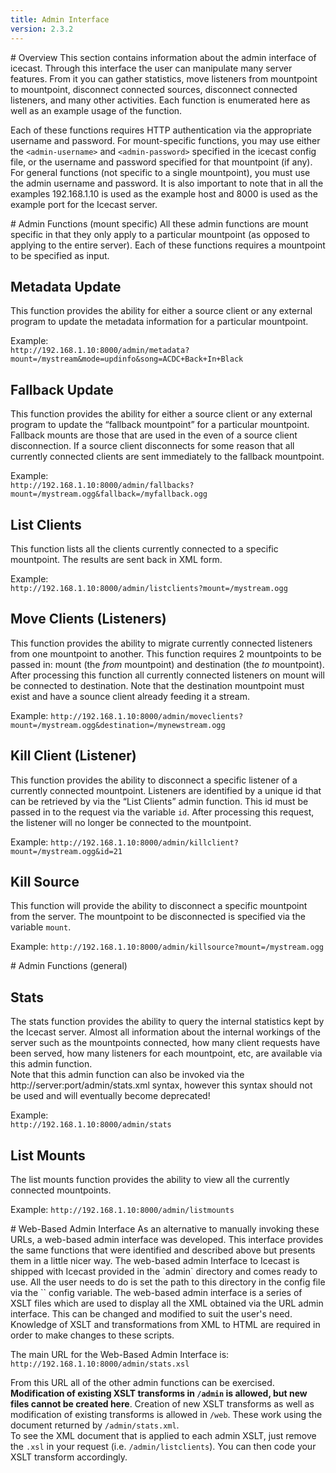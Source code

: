```yaml
---
title: Admin Interface
version: 2.3.2
---
```


<article markdown="1">
# Overview
This section contains information about the admin interface of icecast. Through this interface the user can manipulate many server features. From it you can gather statistics, move listeners from mountpoint to mountpoint, disconnect connected sources, disconnect connected listeners, and many other activities. Each function is enumerated here as well as an example usage of the function.

Each of these functions requires HTTP authentication via the appropriate username and password. For mount-specific functions, you may use either the `<admin-username>` and `<admin-password>` specified in the icecast config file, or the username and password specified for that mountpoint (if any). For general functions (not specific to a single mountpoint), you must use the admin username and password. It is also important to note that in all the examples 192.168.1.10 is used as the example host and 8000 is used as the example port for the Icecast server.

</article>

<article markdown="1">
# Admin Functions (mount specific)
All these admin functions are mount specific in that they only apply to a particular mountpoint
(as opposed to applying to the entire server). Each of these functions requires a mountpoint to
be specified as input.

## Metadata Update

This function provides the ability for either a source client or any external program to update
the metadata information for a particular mountpoint.

Example:  
`http://192.168.1.10:8000/admin/metadata?mount=/mystream&mode=updinfo&song=ACDC+Back+In+Black`

## Fallback Update
This function provides the ability for either a source client or any external program to update the
“fallback mountpoint” for a particular mountpoint. Fallback mounts are those that are used in the even
of a source client disconnection. If a source client disconnects for some reason that all currently
connected clients are sent immediately to the fallback mountpoint.

Example:  
`http://192.168.1.10:8000/admin/fallbacks?mount=/mystream.ogg&fallback=/myfallback.ogg`

## List Clients
This function lists all the clients currently connected to a specific mountpoint. The results are sent
back in XML form.

Example:  
`http://192.168.1.10:8000/admin/listclients?mount=/mystream.ogg`

## Move Clients (Listeners)
This function provides the ability to migrate currently connected listeners from one mountpoint to another.
This function requires 2 mountpoints to be passed in: mount (the *from* mountpoint) and destination
(the _to_ mountpoint). After processing this function all currently connected listeners on mount will
be connected to destination. Note that the destination mountpoint must exist and have a sounce client
already feeding it a stream.

Example:
`http://192.168.1.10:8000/admin/moveclients?mount=/mystream.ogg&destination=/mynewstream.ogg`

## Kill Client (Listener)
This function provides the ability to disconnect a specific listener of a currently connected mountpoint.
Listeners are identified by a unique id that can be retrieved by via the “List Clients” admin function.
This id must be passed in to the request via the variable `id`. After processing this request, the listener will no longer be
connected to the mountpoint.

Example:
`http://192.168.1.10:8000/admin/killclient?mount=/mystream.ogg&id=21`

## Kill Source
This function will provide the ability to disconnect a specific mountpoint from the server. The mountpoint
to be disconnected is specified via the variable `mount`.

Example:
`http://192.168.1.10:8000/admin/killsource?mount=/mystream.ogg`

</article>

<article markdown="1">
# Admin Functions (general)

## Stats
The stats function provides the ability to query the internal statistics kept by the Icecast server.
Almost all information about the internal workings of the server such as the mountpoints connected,
how many client requests have been served, how many listeners for each mountpoint, etc, are available
via this admin function.  
Note that this admin function can also be invoked via the http://server:port/admin/stats.xml syntax,
however this syntax should not be used and will eventually become deprecated!

Example:  
`http://192.168.1.10:8000/admin/stats`

## List Mounts
The list mounts function provides the ability to view all the currently connected mountpoints.

Example:
`http://192.168.1.10:8000/admin/listmounts`

</article>

<article markdown="1">
# Web-Based Admin Interface
As an alternative to manually invoking these URLs, a web-based admin interface was developed. This
interface provides the same functions that were identified and described above but presents them in
a little nicer way. The web-based admin Interface to Icecast is shipped with Icecast provided in the
`admin` directory and comes ready to use. All the user needs to do is set the path to this directory
in the config file via the `<adminroot>` config variable.  
The web-based admin interface is a series of XSLT files which are used to display all the XML obtained
via the URL admin interface. This can be changed and modified to suit the user's need. Knowledge of
XSLT and transformations from XML to HTML are required in order to make changes to these scripts.  

The main URL for the Web-Based Admin Interface is:  
`http://192.168.1.10:8000/admin/stats.xsl`  

From this URL all of the other admin functions can be exercised.
__Modification of existing XSLT transforms in `/admin` is allowed, but new files cannot be created here__.
Creation of new XSLT transforms as well as modification of existing transforms is allowed in `/web`.
These work using the document returned by `/admin/stats.xml`.  
To see the XML document that is applied to each admin XSLT, just remove the `.xsl` in your request
(i.e. `/admin/listclients`). You can then code your XSLT transform accordingly.

</article>